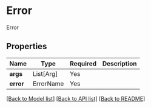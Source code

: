 # Error

Error

## Properties
| Name | Type | Required | Description |
| ------------ | ------------- | ------------- | ------------- |
**args** | List[Arg] | Yes |  |
**error** | ErrorName | Yes |  |


[[Back to Model list]](../../README.md#documentation-for-models) [[Back to API list]](../../README.md#documentation-for-api-endpoints) [[Back to README]](../../README.md)
